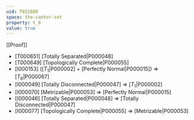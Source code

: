 ```yaml
---
uid: T022880
space: the-cantor-set
property: t_6
value: true
---
```

[[Proof]]

* [T000651] [Totally Separated|P000048]
* [T000649] [Topologically Complete|P000055]
* [I000153] ([$T_1$|P000002] + [Perfectly Normal|P000015]) => [$T_6$|P000067]
* [I000049] [Totally Disconnected|P000047] => [$T_1$|P000002]
* [I000070] [Metrizable|P000053] => [Perfectly Normal|P000015]
* [I000046] [Totally Separated|P000048] => [Totally Disconnected|P000047]
* [I000077] [Topologically Complete|P000055] => [Metrizable|P000053]

